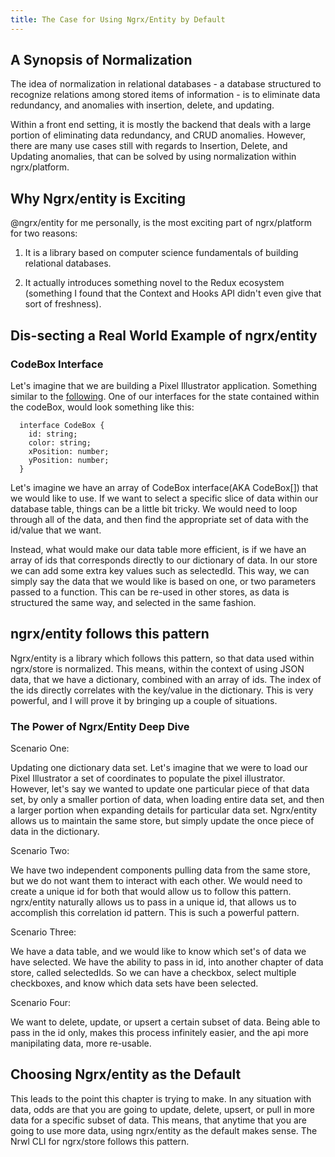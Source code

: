 ```yaml
---
title: The Case for Using Ngrx/Entity by Default
---
```


 A Synopsis of Normalization
---------------------------

The idea of normalization in relational databases - a database
structured to recognize relations among stored items of information - is
to eliminate data redundancy, and anomalies with insertion, delete, and
updating.

Within a front end setting, it is mostly the backend that deals with a
large portion of eliminating data redundancy, and CRUD anomalies.
However, there are many use cases still with regards to Insertion,
Delete, and Updating anomalies, that can be solved by using
normalization within ngrx/platform.

Why Ngrx/entity is Exciting
---------------------------

\@ngrx/entity for me personally, is the most exciting part of
ngrx/platform for two reasons:

1.  It is a library based on computer science fundamentals of building
    relational databases.

2.  It actually introduces something novel to the Redux ecosystem
    (something I found that the Context and Hooks API didn't even give
    that sort of freshness).

Dis-secting a Real World Example of ngrx/entity
-----------------------------------------------

### CodeBox Interface

Let's imagine that we are building a Pixel Illustrator application.
Something similar to the
[following](http://charliegreenman.github.io/codeILL/). One of our
interfaces for the state contained within the codeBox, would look
something like this:

      interface CodeBox {
        id: string;
        color: string;
        xPosition: number;
        yPosition: number;
      }

Let's imagine we have an array of CodeBox interface(AKA CodeBox\[\])
that we would like to use. If we want to select a specific slice of data
within our database table, things can be a little bit tricky. We would
need to loop through all of the data, and then find the appropriate set
of data with the id/value that we want.

Instead, what would make our data table more efficient, is if we have an
array of ids that corresponds directly to our dictionary of data. In our
store we can add some extra key values such as selectedId. This way, we
can simply say the data that we would like is based on one, or two
parameters passed to a function. This can be re-used in other stores, as
data is structured the same way, and selected in the same fashion.

ngrx/entity follows this pattern
--------------------------------

Ngrx/entity is a library which follows this pattern, so that data used
within ngrx/store is normalized. This means, within the context of using
JSON data, that we have a dictionary, combined with an array of ids. The
index of the ids directly correlates with the key/value in the
dictionary. This is very powerful, and I will prove it by bringing up a
couple of situations.

### The Power of Ngrx/Entity Deep Dive

Scenario One:

Updating one dictionary data set. Let's imagine that we were to load our
Pixel Illustrator a set of coordinates to populate the pixel
illustrator. However, let's say we wanted to update one particular piece
of that data set, by only a smaller portion of data, when loading entire
data set, and then a larger portion when expanding details for
particular data set. Ngrx/entity allows us to maintain the same store,
but simply update the once piece of data in the dictionary.

Scenario Two:

We have two independent components pulling data from the same store, but
we do not want them to interact with each other. We would need to create
a unique id for both that would allow us to follow this pattern.
ngrx/entity naturally allows us to pass in a unique id, that allows us
to accomplish this correlation id pattern. This is such a powerful
pattern.

Scenario Three:

We have a data table, and we would like to know which set's of data we
have selected. We have the ability to pass in id, into another chapter
of data store, called selectedIds. So we can have a checkbox, select
multiple checkboxes, and know which data sets have been selected.

Scenario Four:

We want to delete, update, or upsert a certain subset of data. Being
able to pass in the id only, makes this process infinitely easier, and
the api more manipilating data, more re-usable.

Choosing Ngrx/entity as the Default
-----------------------------------

This leads to the point this chapter is trying to make. In any situation
with data, odds are that you are going to update, delete, upsert, or
pull in more data for a specific subset of data. This means, that
anytime that you are going to use more data, using ngrx/entity as the
default makes sense. The Nrwl CLI for ngrx/store follows this pattern.

